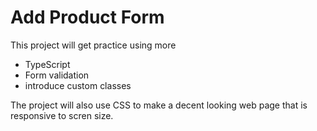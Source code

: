 # Add Product Form

This project will get practice using more 
- TypeScript
- Form validation
- introduce custom classes

The project will also use CSS to make a decent looking
web page that is responsive to scren size.